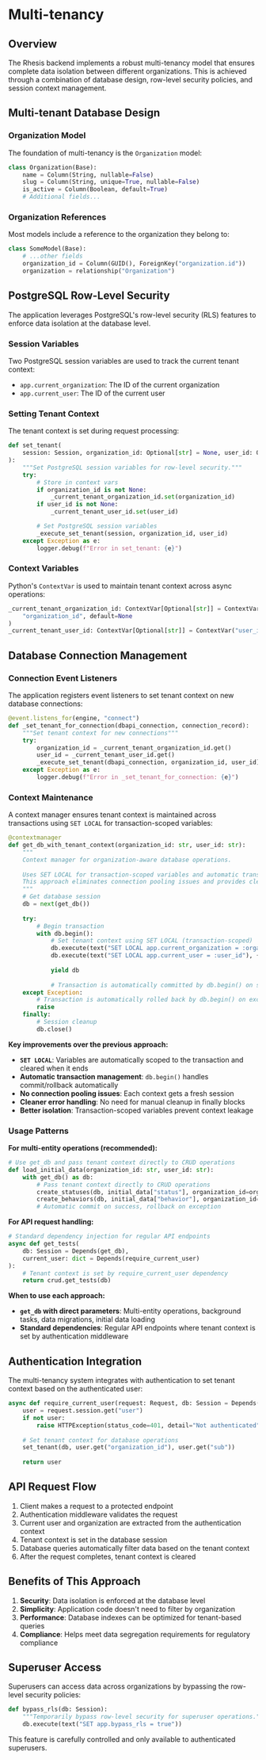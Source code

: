 # Multi-tenancy

## Overview

The Rhesis backend implements a robust multi-tenancy model that ensures complete data isolation between different organizations. This is achieved through a combination of database design, row-level security policies, and session context management.

## Multi-tenant Database Design

### Organization Model

The foundation of multi-tenancy is the `Organization` model:

```python
class Organization(Base):
    name = Column(String, nullable=False)
    slug = Column(String, unique=True, nullable=False)
    is_active = Column(Boolean, default=True)
    # Additional fields...
```

### Organization References

Most models include a reference to the organization they belong to:

```python
class SomeModel(Base):
    # ...other fields
    organization_id = Column(GUID(), ForeignKey("organization.id"))
    organization = relationship("Organization")
```

## PostgreSQL Row-Level Security

The application leverages PostgreSQL's row-level security (RLS) features to enforce data isolation at the database level.

### Session Variables

Two PostgreSQL session variables are used to track the current tenant context:

- `app.current_organization`: The ID of the current organization
- `app.current_user`: The ID of the current user

### Setting Tenant Context

The tenant context is set during request processing:

```python
def set_tenant(
    session: Session, organization_id: Optional[str] = None, user_id: Optional[str] = None
):
    """Set PostgreSQL session variables for row-level security."""
    try:
        # Store in context vars
        if organization_id is not None:
            _current_tenant_organization_id.set(organization_id)
        if user_id is not None:
            _current_tenant_user_id.set(user_id)

        # Set PostgreSQL session variables
        _execute_set_tenant(session, organization_id, user_id)
    except Exception as e:
        logger.debug(f"Error in set_tenant: {e}")
```

### Context Variables

Python's `ContextVar` is used to maintain tenant context across async operations:

```python
_current_tenant_organization_id: ContextVar[Optional[str]] = ContextVar(
    "organization_id", default=None
)
_current_tenant_user_id: ContextVar[Optional[str]] = ContextVar("user_id", default=None)
```

## Database Connection Management

### Connection Event Listeners

The application registers event listeners to set tenant context on new database connections:

```python
@event.listens_for(engine, "connect")
def _set_tenant_for_connection(dbapi_connection, connection_record):
    """Set tenant context for new connections"""
    try:
        organization_id = _current_tenant_organization_id.get()
        user_id = _current_tenant_user_id.get()
        _execute_set_tenant(dbapi_connection, organization_id, user_id)
    except Exception as e:
        logger.debug(f"Error in _set_tenant_for_connection: {e}")
```

### Context Maintenance

A context manager ensures tenant context is maintained across transactions using `SET LOCAL` for transaction-scoped variables:

```python
@contextmanager
def get_db_with_tenant_context(organization_id: str, user_id: str):
    """
    Context manager for organization-aware database operations.
    
    Uses SET LOCAL for transaction-scoped variables and automatic transaction management.
    This approach eliminates connection pooling issues and provides cleaner error handling.
    """
    # Get database session
    db = next(get_db())
    
    try:
        # Begin transaction
        with db.begin():
            # Set tenant context using SET LOCAL (transaction-scoped)
            db.execute(text("SET LOCAL app.current_organization = :organization_id"), {"organization_id": organization_id})
            db.execute(text("SET LOCAL app.current_user = :user_id"), {"user_id": user_id})
            
            yield db
            
            # Transaction is automatically committed by db.begin() on success
    except Exception:
        # Transaction is automatically rolled back by db.begin() on exception
        raise
    finally:
        # Session cleanup
        db.close()
```

**Key improvements over the previous approach:**

- **`SET LOCAL`**: Variables are automatically scoped to the transaction and cleared when it ends
- **Automatic transaction management**: `db.begin()` handles commit/rollback automatically  
- **No connection pooling issues**: Each context gets a fresh session
- **Cleaner error handling**: No need for manual cleanup in finally blocks
- **Better isolation**: Transaction-scoped variables prevent context leakage

### Usage Patterns

**For multi-entity operations (recommended):**
```python
# Use get_db and pass tenant context directly to CRUD operations
def load_initial_data(organization_id: str, user_id: str):
    with get_db() as db:
        # Pass tenant context directly to CRUD operations
        create_statuses(db, initial_data["status"], organization_id=organization_id, user_id=user_id)
        create_behaviors(db, initial_data["behavior"], organization_id=organization_id, user_id=user_id)
        # Automatic commit on success, rollback on exception
```

**For API request handling:**
```python
# Standard dependency injection for regular API endpoints
async def get_tests(
    db: Session = Depends(get_db),
    current_user: dict = Depends(require_current_user)
):
    # Tenant context is set by require_current_user dependency
    return crud.get_tests(db)
```

**When to use each approach:**

- **`get_db` with direct parameters**: Multi-entity operations, background tasks, data migrations, initial data loading
- **Standard dependencies**: Regular API endpoints where tenant context is set by authentication middleware

## Authentication Integration

The multi-tenancy system integrates with authentication to set tenant context based on the authenticated user:

```python
async def require_current_user(request: Request, db: Session = Depends(get_db)):
    user = request.session.get("user")
    if not user:
        raise HTTPException(status_code=401, detail="Not authenticated")
    
    # Set tenant context for database operations
    set_tenant(db, user.get("organization_id"), user.get("sub"))
    
    return user
```

## API Request Flow

1. Client makes a request to a protected endpoint
2. Authentication middleware validates the request
3. Current user and organization are extracted from the authentication context
4. Tenant context is set in the database session
5. Database queries automatically filter data based on the tenant context
6. After the request completes, tenant context is cleared

## Benefits of This Approach

1. **Security**: Data isolation is enforced at the database level
2. **Simplicity**: Application code doesn't need to filter by organization
3. **Performance**: Database indexes can be optimized for tenant-based queries
4. **Compliance**: Helps meet data segregation requirements for regulatory compliance

## Superuser Access

Superusers can access data across organizations by bypassing the row-level security policies:

```python
def bypass_rls(db: Session):
    """Temporarily bypass row-level security for superuser operations."""
    db.execute(text("SET app.bypass_rls = true"))
```

This feature is carefully controlled and only available to authenticated superusers. 